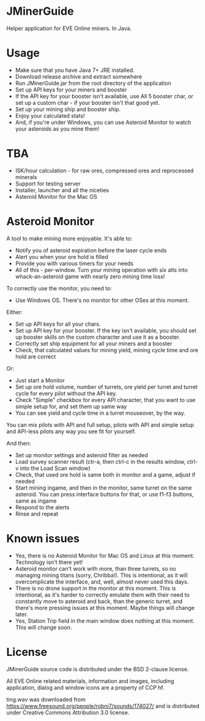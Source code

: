 # JMinerGuide

Helper application for EVE Online miners. In Java.

# Usage

* Make sure that you have Java 7+ JRE installed.
* Download release archive and extract somewhere
* Run JMinerGuide.jar from the root directory of the application
* Set up API keys for your miners and booster
* If the API key for your booster isn't available, use All 5 booster char, or set up a custom char - if your booster isn't that good yet.
* Set up your mining ship and booster ship.
* Enjoy your calculated stats!
* And, if you're under Windows, you can use Asteroid Monitor to watch your asteroids as you mine them!

# TBA

* ISK/hour calculation - for raw ores, compressed ores and reprocessed minerals
* Support for testing server
* Installer, launcher and all the niceties
* Asteroid Monitor for the Mac OS

# Asteroid Monitor

A tool to make mining more enjoyable. It's able to:

* Notify you of asteroid expiration before the laser cycle ends
* Alert you when your ore hold is filled
* Provide you with various timers for your needs
* All of this - per-window. Turn your mining operation with six alts into whack-an-asteroid game with nearly zero mining time loss!

To correctly use the monitor, you need to:

* Use Windows OS. There's no monitor for other OSes at this moment.

Either:

* Set up API keys for all your chars.
* Set up API key for your booster. If the key isn't available, you should set up booster skills on the custom character and use it as a booster.
* Correctly set ship equipment for all your miners and a booster
* Check, that calculated values for mining yield, mining cycle time and ore hold are correct

Or:

* Just start a Monitor
* Set up ore hold volume, number of turrets, ore yield per turret and turret cycle for every pilot without the API key.
* Check "Simple" checkbox for every API character, that you want to use simple setup for, and set them up same way
* You can see yield and cycle time in a turret mouseover, by the way.

You can mix pilots with API and full setup, pilots with API and simple setup and API-less pilots any way you see fit for yourself.

And then:

* Set up monitor settings and asteroid filter as needed
* Load survey scanner result (ctr-a, then ctrl-c in the results window, ctrl-v into the Load Scan window)
* Check, that used ore hold is same both in monitor and a game, adjust if needed
* Start mining ingame, and then in the monitor, same turret on the same asteroid. You can press interface buttons for that, or use f1-f3 buttons, same as ingame
* Respond to the alerts
* Rinse and repeat

# Known issues

* Yes, there is no Asteroid Monitor for Mac OS and Linux at this moment. Technology isn't there yet!
* Asteroid monitor can't work with more, than three turrets, so no managing mining titans (sorry, Chribba!). This is intentional, as it will overcomplicate the interface, and, well, almost never used this days.
* There is no drone support in the monitor at this moment. This is intentional, as it's harder to correctly emulate them with their need to constantly move to asteroid and back, than the generic turret, and there's more pressing issues at this moment. Maybe things will change later.
* Yes, Station Trip field in the main window does nothing at this moment. This will change soon.

# License

JMinerGuide source code is distributed under the BSD 2-clause license.

All EVE Online related materials, information and images, including application, dialog and window icons are a property of CCP hf.

ting.wav was downloaded from https://www.freesound.org/people/robni7/sounds/174027/ and is distributed under Creative Commons Attribution 3.0 license.
